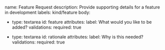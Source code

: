name: Feature Request
description: Provide supporting details for a feature in development
labels: kind/feature
body:
- type: textarea
  id: feature
  attributes:
  label: What would you like to be added?
  validations:
  required: true

- type: textarea
  id: rationale
  attributes:
  label: Why is this needed?
  validations:
  required: true
